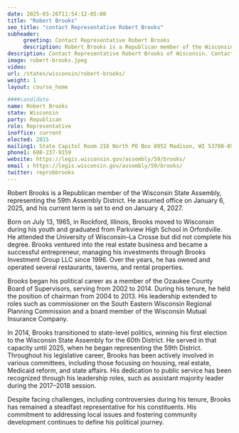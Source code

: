 ```yaml
---
date: 2025-03-26T11:54:12-05:00
title: "Robert Brooks"
seo_title: "contact Representative Robert Brooks"
subheader:
     greeting: Contact Representative Robert Brooks
     description: Robert Brooks is a Republican member of the Wisconsin State Assembly, representing the 59th Assembly District. He assumed office on January 6, 2025, and his current term is set to end on January 4, 2027.
description: Contact Representative Robert Brooks of Wisconsin. Contact information for Robert Brooks includes email address, phone number, and mailing address.
image: robert-brooks.jpeg
video:
url: /states/wisconsin/robert-brooks/
weight: 1
layout: course_home

####candidate
name: Robert Brooks
state: Wisconsin
party: Republican
role: Representative
inoffice: current
elected: 2015
mailing1: State Capitol Room 216 North PO Box 8952 Madison, WI 53708-8952
phone1: 608-237-9159
website: https://legis.wisconsin.gov/assembly/59/brooks/
email : https://legis.wisconsin.gov/assembly/59/brooks/
twitter: reprobbrooks
---
```

Robert Brooks is a Republican member of the Wisconsin State Assembly, representing the 59th Assembly District. He assumed office on January 6, 2025, and his current term is set to end on January 4, 2027.

Born on July 13, 1965, in Rockford, Illinois, Brooks moved to Wisconsin during his youth and graduated from Parkview High School in Orfordville. He attended the University of Wisconsin–La Crosse but did not complete his degree. Brooks ventured into the real estate business and became a successful entrepreneur, managing his investments through Brooks Investment Group LLC since 1996. Over the years, he has owned and operated several restaurants, taverns, and rental properties.

Brooks began his political career as a member of the Ozaukee County Board of Supervisors, serving from 2002 to 2014. During his tenure, he held the position of chairman from 2004 to 2013. His leadership extended to roles such as commissioner on the South Eastern Wisconsin Regional Planning Commission and a board member of the Wisconsin Mutual Insurance Company.

In 2014, Brooks transitioned to state-level politics, winning his first election to the Wisconsin State Assembly for the 60th District. He served in that capacity until 2025, when he began representing the 59th District. Throughout his legislative career, Brooks has been actively involved in various committees, including those focusing on housing, real estate, Medicaid reform, and state affairs. His dedication to public service has been recognized through his leadership roles, such as assistant majority leader during the 2017–2018 session.

Despite facing challenges, including controversies during his tenure, Brooks has remained a steadfast representative for his constituents. His commitment to addressing local issues and fostering community development continues to define his political journey.
